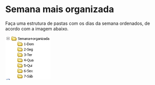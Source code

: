 # Semana mais organizada

Faça uma estrutura de pastas com os dias da semana ordenados, de acordo
com a imagem abaixo.

![semana+organizada](imagem/08-semana+organizada.png)

